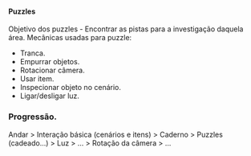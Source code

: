 #### Puzzles
Objetivo dos puzzles - Encontrar as pistas para a investigação daquela área.
Mecânicas usadas para puzzle:
* Tranca.
* Empurrar objetos.
* Rotacionar câmera.
* Usar item.
* Inspecionar objeto no cenário.
* Ligar/desligar luz.

### Progressão.
Andar > Interação básica (cenários e itens) > Caderno > Puzzles (cadeado...) > Luz > ... > Rotação da câmera > ...

